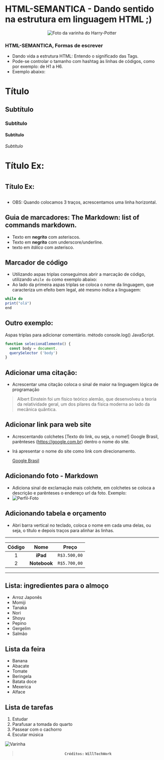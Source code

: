 # HTML-SEMANTICA - Dando sentido na estrutura em linguagem HTML ;)
<div align="center">
 
![Foto da varinha do Harry-Potter](https://encrypted-tbn0.gstatic.com/images?q=tbn:ANd9GcS-klPwSgj-aCKUMQgkn40XOGkF5B-WHY_Eug&usqp=CAU)
</div>

### HTML-SEMANTICA, Formas de escrever

- Dando vida a estrutura HTML: Entendo o significado das Tags.
- Pode-se controlar o tamanho com hashtag às linhas de códigos, como por exemplo: de H1 a H6.
- Exemplo abaixo:

#      Título
##     Subtítulo
###    Subtítulo
####   Subtítulo
###### Subtítulo

Título Ex:<h1>
===
Título Ex:<h2>
---
- OBS: Quando colocamos 3 traços, acrescentamos uma linha horizontal.

 ## Guia de marcadores: The Markdown: list of commands markdown.
- Texto em **negrito** com asteriscos.
- Texto em __negrito__ com underscore/underline.
- texto em *itálico* com asterisco.

 ## Marcador de código

- Utilizando aspas triplas conseguimos abrir a marcação de código, utilizando `while do` como exemplo abaixo:
- Ao lado da primeira aspas triplas se coloca o nome da linguagem, que caracteriza um efeito bem legal, até mesmo indica a linguagem:
  
```javascript
while do
print("olá")
end
```
## Outro exemplo:
Aspas triplas para adicionar comentário.
método console.log() JavaScript.
```javascript
function selecionaElemento() {
  const body = document.
  querySelector ('body')
} 
```
## Adicionar uma citação:
- Acrescentar uma citação coloca o sinal de maior na linguagem lógica de programação
> Albert Einstein foi um físico teórico alemão, que desenvolveu a teoria da relatividade geral, um dos pilares da física moderna ao lado da mecânica quântica.

## Adicionar link para web site
- Acrescentando colchetes [Texto do link, ou seja, o nome!] Google Brasil, parênteses (https://google.com.br) dentro o nome do site.
- Irá apresentar o nome do site como link com direcionamento.
  
  [Google Brasil](https://google.com.br)

## Adicionando foto - Markdown
- Adiciona sinal de exclamação mais colchete, em colchetes se coloca a descrição e parênteses o endereço url da foto. Exemplo:
- ![Perfil-Foto](https://img.elo7.com.br/product/600x380/20B0961/asas-pomo-de-ouro-pomo-de-ouro-harry-potter.jpg)

## Adicionando tabela e orçamento
- Abri barra vertical no teclado, coloca o nome em cada uma delas, ou seja, o título e depois traços para alinhar às linhas.
-----------------------------
| Código| Nome   | Preço    |
|:-----:|:------:|:--------:|
|1      |**iPad**   |`R$3.500,00`|
|2      |**Notebook**|`R$5.700,00`|
----------------------------
  
## Lista: ingredientes para o almoço

* Arroz Japonês
 * Momiji
* Tanaka
 * Nori
* Shoyu
 * Pepino
* Gergelim
 * Salmão
   
## Lista da feira
* Banana
 * Abacate
* Tomate
 * Beringela
* Batata doce
 * Mexerica
* Alface

## Lista de tarefas

1. Estudar
2. Parafusar a tomada do quarto
3. Passear com o cachorro
4. Escutar música

![Varinha](https://encrypted-tbn0.gstatic.com/images?q=tbn:ANd9GcQNa1OE_9YcyJTZaLACBDSmHg76wfUK4X_mOQ&usqp=CAU)
<div align="center">
 
> **`Créditos:`** **`WillTechWork`**
</div>


